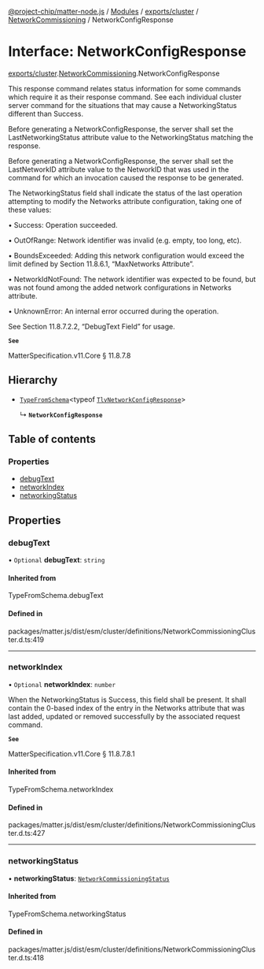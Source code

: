 [@project-chip/matter-node.js](../README.md) / [Modules](../modules.md) / [exports/cluster](../modules/exports_cluster.md) / [NetworkCommissioning](../modules/exports_cluster.NetworkCommissioning.md) / NetworkConfigResponse

# Interface: NetworkConfigResponse

[exports/cluster](../modules/exports_cluster.md).[NetworkCommissioning](../modules/exports_cluster.NetworkCommissioning.md).NetworkConfigResponse

This response command relates status information for some commands which require it as their response command.
See each individual cluster server command for the situations that may cause a NetworkingStatus different than
Success.

Before generating a NetworkConfigResponse, the server shall set the LastNetworkingStatus attribute value to the
NetworkingStatus matching the response.

Before generating a NetworkConfigResponse, the server shall set the LastNetworkID attribute value to the
NetworkID that was used in the command for which an invocation caused the response to be generated.

The NetworkingStatus field shall indicate the status of the last operation attempting to modify the Networks
attribute configuration, taking one of these values:

  • Success: Operation succeeded.

  • OutOfRange: Network identifier was invalid (e.g. empty, too long, etc).

  • BoundsExceeded: Adding this network configuration would exceed the limit defined by Section 11.8.6.1,
    “MaxNetworks Attribute”.

  • NetworkIdNotFound: The network identifier was expected to be found, but was not found among the added
    network configurations in Networks attribute.

  • UnknownError: An internal error occurred during the operation.

See Section 11.8.7.2.2, “DebugText Field” for usage.

**`See`**

MatterSpecification.v11.Core § 11.8.7.8

## Hierarchy

- [`TypeFromSchema`](../modules/exports_tlv.md#typefromschema)\<typeof [`TlvNetworkConfigResponse`](../modules/exports_cluster.NetworkCommissioning.md#tlvnetworkconfigresponse)\>

  ↳ **`NetworkConfigResponse`**

## Table of contents

### Properties

- [debugText](exports_cluster.NetworkCommissioning.NetworkConfigResponse.md#debugtext)
- [networkIndex](exports_cluster.NetworkCommissioning.NetworkConfigResponse.md#networkindex)
- [networkingStatus](exports_cluster.NetworkCommissioning.NetworkConfigResponse.md#networkingstatus)

## Properties

### debugText

• `Optional` **debugText**: `string`

#### Inherited from

TypeFromSchema.debugText

#### Defined in

packages/matter.js/dist/esm/cluster/definitions/NetworkCommissioningCluster.d.ts:419

___

### networkIndex

• `Optional` **networkIndex**: `number`

When the NetworkingStatus is Success, this field shall be present. It shall contain the 0-based index of the
entry in the Networks attribute that was last added, updated or removed successfully by the associated
request command.

**`See`**

MatterSpecification.v11.Core § 11.8.7.8.1

#### Inherited from

TypeFromSchema.networkIndex

#### Defined in

packages/matter.js/dist/esm/cluster/definitions/NetworkCommissioningCluster.d.ts:427

___

### networkingStatus

• **networkingStatus**: [`NetworkCommissioningStatus`](../enums/exports_cluster.NetworkCommissioning.NetworkCommissioningStatus.md)

#### Inherited from

TypeFromSchema.networkingStatus

#### Defined in

packages/matter.js/dist/esm/cluster/definitions/NetworkCommissioningCluster.d.ts:418

